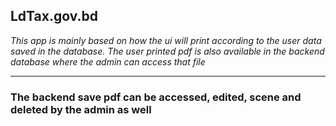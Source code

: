 ## LdTax.gov.bd   
*This app is mainly based on how the ui will print according to the user data saved in the database. The user printed pdf is also available in the backend database where the admin can access that file*   

---
### The backend save pdf can be accessed, edited, scene and deleted by the admin as well 
 
